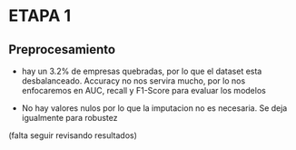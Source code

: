 # ETAPA 1
## Preprocesamiento

- hay un 3.2% de empresas quebradas, por lo que el dataset esta desbalanceado. Accuracy no nos servira mucho, por lo nos enfocaremos en AUC, recall y F1-Score para evaluar los modelos

- No hay valores nulos por lo que la imputacion no es necesaria. Se deja igualmente para robustez

(falta seguir revisando resultados)
